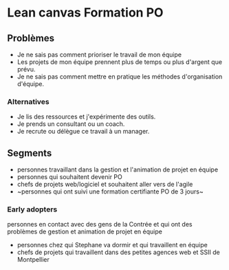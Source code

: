 # Lean canvas Formation PO

## Problèmes

- Je ne sais pas comment prioriser le travail de mon équipe
- Les projets de mon équipe prennent plus de temps ou plus d'argent que prévu.
- Je ne sais pas comment mettre en pratique les méthodes d'organisation d'équipe.

### Alternatives

- Je lis des ressources et j'expérimente des outils.
- Je prends un consultant ou un coach.
- Je recrute ou délègue ce travail à un manager.

## Segments

- personnes travaillant dans la  gestion et l'animation de projet en équipe
- personnes qui souhaitent devenir PO
- chefs de projets web/logiciel et souhaitent aller vers de l'agile
- ~personnes qui ont suivi une formation certifiante PO de 3 jours~

### Early adopters

personnes en contact avec des gens de la Contrée et qui ont des problèmes de gestion et animation de projet en équipe

- personnes chez qui Stephane va dormir et qui travaillent en équipe
- chefs de projets qui travaillent dans des petites agences web et SSII de Montpellier
